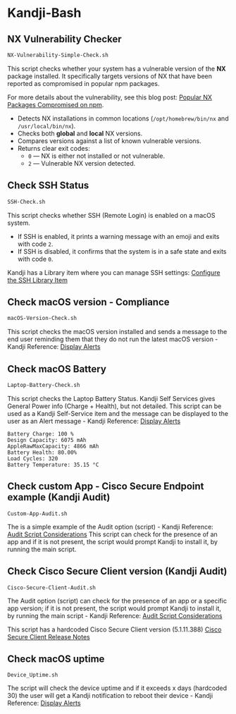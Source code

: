 # Kandji-Bash


## NX Vulnerability Checker

```bash
NX-Vulnerability-Simple-Check.sh
```

This script checks whether your system has a vulnerable version of the **NX** package installed. It specifically targets versions of NX that have been reported as compromised in popular npm packages.

For more details about the vulnerability, see this blog post: [Popular NX Packages Compromised on npm](https://www.aikido.dev/blog/popular-nx-packages-compromised-on-npm).

- Detects NX installations in common locations (`/opt/homebrew/bin/nx` and `/usr/local/bin/nx`).
- Checks both **global** and **local** NX versions.
- Compares versions against a list of known vulnerable versions.
- Returns clear exit codes:
  - `0` — NX is either not installed or not vulnerable.
  - `2` — Vulnerable NX version detected.

## Check SSH Status

```bash
SSH-Check.sh
```

This script checks whether SSH (Remote Login) is enabled on a macOS system.  
- If SSH is enabled, it prints a warning message with an emoji and exits with code `2`.  
- If SSH is disabled, it confirms that the system is in a safe state and exits with code `0`.

Kandji has a Library item where you can manage SSH settings:
[Configure the SSH Library Item](https://support.kandji.io/kb/configure-the-ssh-library-item)

## Check macOS version - Compliance

```bash
macOS-Version-Check.sh
```

This script checks the macOS version installed and sends a message to the end user reminding them that they do not run the latest macOS version   - Kandji Reference: [Display Alerts](https://support.kandji.io/kb/kandji-agent-command-line-interface#alert) 

## Check macOS Battery

```bash
Laptop-Battery-Check.sh
```

This script checks the Laptop Battery Status. Kandji Self Services gives General Power info (Charge + Health), but not detailed. This script can be used as a Kandji Self-Service item and the message can be displayed to the user as an Alert message  - Kandji Reference: [Display Alerts](https://support.kandji.io/kb/kandji-agent-command-line-interface#alert) 

```
Battery Charge: 100 %
Design Capacity: 6075 mAh
AppleRawMaxCapacity: 4866 mAh
Battery Health: 80.00%
Load Cycles: 320
Battery Temperature: 35.15 °C
```

## Check custom App - Cisco Secure Endpoint example (Kandji Audit)

```
Custom-App-Audit.sh
```

The is a simple example of the Audit option (script) - Kandji Reference: [Audit Script Considerations](https://support.kandji.io/kb/custom-apps-overview#audit-script-considerations) This script can check for the presence of an app and if it is not present, the script would prompt Kandji to install it, by running the main script. 

## Check Cisco Secure Client version (Kandji Audit)

```
Cisco-Secure-Client-Audit.sh
```

The Audit option (script) can check for the presence of an app or a specific app version; if it is not present, the script would prompt Kandji to install it, by running the main script - Kandji Reference: [Audit Script Considerations](https://support.kandji.io/kb/custom-apps-overview#audit-script-considerations)

This script has a hardcoded Cisco Secure Client version (5.1.11.388)
[Cisco Secure Client Release Notes](https://www.cisco.com/c/en/us/td/docs/security/vpn_client/anyconnect/Cisco-Secure-Client-5/release/notes/release-notes-cisco-secure-client-5-1.html)


## Check macOS uptime

```
Device_Uptime.sh
```

The script will check the device uptime and if it exceeds x days (hardcoded 30) the user will get a Kandji notification to reboot their device  - Kandji Reference: [Display Alerts](https://support.kandji.io/kb/kandji-agent-command-line-interface#alert) 